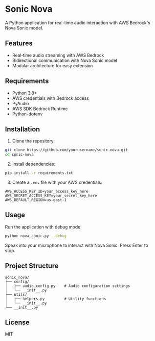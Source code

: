 # Sonic Nova

A Python application for real-time audio interaction with AWS Bedrock's Nova Sonic model.

## Features

- Real-time audio streaming with AWS Bedrock
- Bidirectional communication with Nova Sonic model
- Modular architecture for easy extension

## Requirements

- Python 3.8+
- AWS credentials with Bedrock access
- PyAudio
- AWS SDK Bedrock Runtime
- Python-dotenv

## Installation

1. Clone the repository:
```bash
git clone https://github.com/yourusername/sonic-nova.git
cd sonic-nova
```

2. Install dependencies:
```bash
pip install -r requirements.txt
```

3. Create a `.env` file with your AWS credentials:
```
AWS_ACCESS_KEY_ID=your_access_key_here
AWS_SECRET_ACCESS_KEY=your_secret_key_here
AWS_DEFAULT_REGION=us-east-1
```

## Usage

Run the application with debug mode:
```bash
python nova_sonic.py --debug
```

Speak into your microphone to interact with Nova Sonic. Press Enter to stop.

## Project Structure

```
sonic_nova/
├── config/
│   ├── audio_config.py    # Audio configuration settings
│   └── __init__.py
├── utils/
│   ├── helpers.py         # Utility functions
│   └── __init__.py
└── __init__.py
```

## License

MIT 